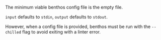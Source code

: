 The minimum viable benthos config file is the empty file.

`input` defaults to `stdin`, `output` defaults to `stdout`.

However, when a config file is provided, benthos must be run with the `--chilled` flag to avoid exiting with a linter error.
